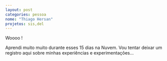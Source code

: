 ```yaml
---
layout: post
categories: pessoa
nome: "Thiago Hersan"
projetos: sis,del
---
```


Woooo !

Aprendi muito muito durante esses 15 dias na Nuvem. Vou tentar deixar um registro aqui sobre minhas experiências e experimentações...
